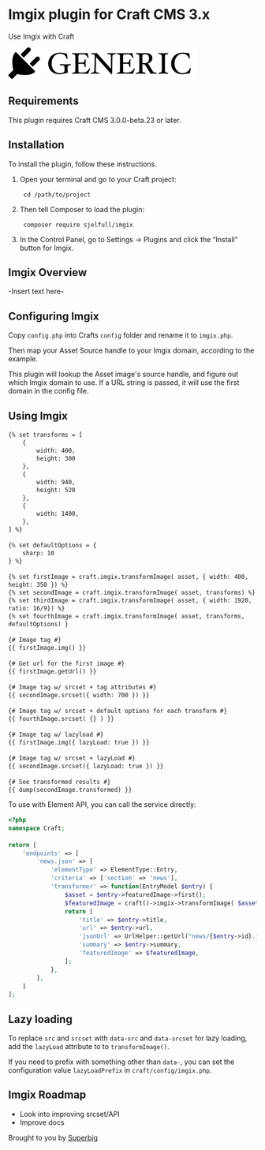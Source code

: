 # Imgix plugin for Craft CMS 3.x

Use Imgix with Craft

![Screenshot](resources/img/plugin-logo.png)

## Requirements

This plugin requires Craft CMS 3.0.0-beta.23 or later.

## Installation

To install the plugin, follow these instructions.

1. Open your terminal and go to your Craft project:

        cd /path/to/project

2. Then tell Composer to load the plugin:

        composer require sjelfull/imgix

3. In the Control Panel, go to Settings → Plugins and click the “Install” button for Imgix.

## Imgix Overview

-Insert text here-

## Configuring Imgix

Copy `config.php` into Crafts `config` folder and rename it to `imgix.php`.

Then map your Asset Source handle to your Imgix domain, according to the example.

This plugin will lookup the Asset image's source handle, and figure out which Imgix domain to use. If a URL string is passed, it will use the first domain in the config file.

## Using Imgix

```twig
{% set transforms = [
    {
        width: 400,
        height: 300
    },
    {
        width: 940,
        height: 520
    },
    {
        width: 1400,
    },
] %}

{% set defaultOptions = {
    sharp: 10
} %}

{% set firstImage = craft.imgix.transformImage( asset, { width: 400, height: 350 }) %}
{% set secondImage = craft.imgix.transformImage( asset, transforms) %}
{% set thirdImage = craft.imgix.transformImage( asset, { width: 1920, ratio: 16/9}) %}
{% set fourthImage = craft.imgix.transformImage( asset, transforms, defaultOptions) }

{# Image tag #}
{{ firstImage.img() }}

{# Get url for the first image #}
{{ firstImage.getUrl() }}

{# Image tag w/ srcset + tag attributes #}
{{ secondImage.srcset({ width: 700 }) }}

{# Image tag w/ srcset + default options for each transform #}
{{ fourthImage.srcset( {} ) }}

{# Image tag w/ lazyload #}
{{ firstImage.img({ lazyLoad: true }) }}

{# Image tag w/ srcset + lazyLoad #}
{{ secondImage.srcset({ lazyLoad: true }) }}

{# See transformed results #}
{{ dump(secondImage.transformed) }}
```

To use with Element API, you can call the service directly:

```php
<?php
namespace Craft;

return [
    'endpoints' => [
        'news.json' => [
            'elementType' => ElementType::Entry,
            'criteria' => ['section' => 'news'],
            'transformer' => function(EntryModel $entry) {
                $asset = $entry->featuredImage->first();
                $featuredImage = craft()->imgix->transformImage( $asset, [ 'width' => 400, 'height' => 350 ]);
                return [
                    'title' => $entry->title,
                    'url' => $entry->url,
                    'jsonUrl' => UrlHelper::getUrl("news/{$entry->id}.json"),
                    'summary' => $entry->summary,
                    'featuredImage' => $featuredImage,
                ];
            },
        ],
    ]
];
```
## Lazy loading

To replace `src` and `srcset` with `data-src` and `data-srcset` for lazy loading, add the `lazyLoad` attribute to to `transformImage()`.

If you need to prefix with something other than `data-`, you can set the configuration value `lazyLoadPrefix` in `craft/config/imgix.php`.

## Imgix Roadmap

* Look into improving srcset/API
* Improve docs

Brought to you by [Superbig](https://superbig.co)
